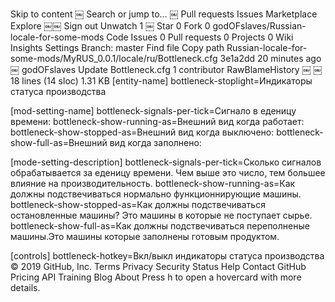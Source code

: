 Skip to content
￼
Search or jump to…
￼
Pull requests
Issues
Marketplace
Explore
￼￼ Sign out
 Unwatch 1
￼ Star 0  Fork 0 godOFslaves/Russian-locale-for-some-mods
 Code  Issues 0  Pull requests 0  Projects 0  Wiki  Insights  Settings
Branch: master Find file Copy path Russian-locale-for-some-mods/MyRUS_0.0.1/locale/ru/Bottleneck.cfg
3e1a2dd  20 minutes ago
￼ godOFslaves Update Bottleneck.cfg
1 contributor
RawBlameHistory  ￼  ￼
18 lines (14 sloc)  1.31 KB
[entity-name]
bottleneck-stoplight=Индикаторы статуса производства

[mod-setting-name]
bottleneck-signals-per-tick=Сигнало в еденицу времени:
bottleneck-show-running-as=Внешний вид когда работает:
bottleneck-show-stopped-as=Внешний вид когда выключено:
bottleneck-show-full-as=Внешний вид когда заполнено:

[mode-setting-description]
bottleneck-signals-per-tick=Сколько сигналов обрабатывается за еденицу времени. Чем выше это число, тем большее влияние на производительность.
bottleneck-show-running-as=Как должны подствечиваться нормально функционнирующие машины.
bottleneck-show-stopped-as=Как должны подствечиваться остановленные машины? Это машины в которые не поступает сырье.
bottleneck-show-full-as=Как должны подствечиваться переполненые машины.Это машины которые заполнены готовым продуктом.

[controls]
bottleneck-hotkey=Вкл/выкл индикаторы статуса производства
© 2019 GitHub, Inc.
Terms
Privacy
Security
Status
Help
Contact GitHub
Pricing
API
Training
Blog
About
Press h to open a hovercard with more details.
